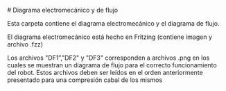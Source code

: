 ﻿ ﻿# Diagrama electromecánico y de flujo

Esta carpeta contiene el diagrama electromecánico y el diagrama de flujo.

El diagrama electromecánico está hecho en Fritzing (contiene imagen y archivo .fzz)

Los archivos "DF1”,"DF2" y "DF3" corresponden a archivos .png en los cuales se muestran
un diagrama de flujo para el correcto funcionamiento del robot. Estos archivos deben ser
leídos en el orden anteriormente presentado para una compresión cabal de los mismos

